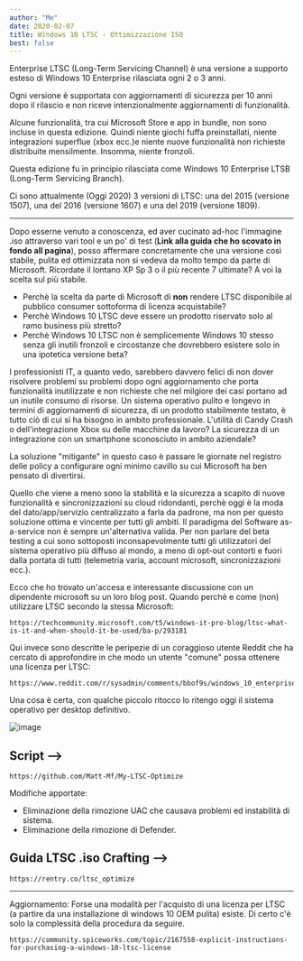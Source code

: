 ```yaml
---
author: "Me"
date: 2020-02-07
title: Windows 10 LTSC - Ottimizzazione ISO
best: false
---
```


Enterprise LTSC (Long-Term Servicing Channel) è una versione a supporto esteso di Windows 10 Enterprise rilasciata ogni 2 o 3 anni. 

Ogni versione è supportata con aggiornamenti di sicurezza per 10 anni dopo il rilascio e non riceve intenzionalmente aggiornamenti di funzionalità. 

Alcune funzionalità, tra cui Microsoft Store e app in bundle, non sono incluse in questa edizione. Quindi niente giochi fuffa preinstallati, niente integrazioni superflue (xbox ecc.)e niente nuove funzionalità non richieste distribuite mensilmente. Insomma, niente fronzoli.

Questa edizione fu in principio rilasciata come Windows 10 Enterprise LTSB (Long-Term Servicing Branch).

Ci sono attualmente (Oggi 2020) 3 versioni di LTSC: una del 2015 (versione 1507), una del 2016 (versione 1607) e una del 2019 (versione 1809).

----------------

Dopo esserne venuto a conoscenza, ed aver cucinato ad-hoc l'immagine .iso attraverso vari tool e un po' di test (**Link alla guida che ho scovato in fondo all pagina**), posso affermare concretamente che una versione così stabile, pulita ed ottimizzata non si vedeva da molto tempo da parte di Microsoft. Ricordate il lontano XP Sp 3 o il più recente 7 ultimate? A voi la scelta sul più stabile.

* Perchè la scelta da parte di Microsoft di **non** rendere LTSC disponibile al pubblico consumer sottoforma di licenza acquistabile? 
* Perchè Windows 10 LTSC deve essere un prodotto riservato solo al ramo business più stretto? 
* Perchè Windows 10 LTSC non è semplicemente Windows 10 stesso senza gli inutili fronzoli e circostanze che dovrebbero esistere solo in una ipotetica versione beta?

I professionisti IT, a quanto vedo, sarebbero davvero felici di non dover risolvere problemi su problemi dopo ogni aggiornamento che porta funzionalità inutilizzate e non richieste che nel milgiore dei casi portano ad un inutile consumo di risorse. Un sistema operativo pulito e longevo in termini di aggiornamenti di sicurezza, di un prodotto stabilmente testato, è tutto ciò di cui si ha bisogno in ambito professionale.
L'utilità di Candy Crash o dell'integrazione Xbox su delle macchine da lavoro?
La sicurezza di un integrazione con un smartphone sconosciuto in ambito aziendale?

La soluzione "mitigante" in questo caso è passare le giornate nel registro delle policy a configurare ogni minimo cavillo su cui Microsoft ha ben pensato di divertirsi.

Quello che viene a meno sono la stabilità e la sicurezza a scapito di nuove funzionalità e sincronizzazioni su cloud ridondanti, perchè oggi è la moda del dato/app/servizio centralizzato a farla da padrone, ma non per questo soluzione ottima e vincente per tutti gli ambiti. Il paradigma del Software as-a-service non è sempre un'alternativa valida.
Per non parlare del beta testing a cui sono sottoposti inconsapevolmente tutti gli utilizzatori del sistema operativo più diffuso al mondo, a meno di opt-out contorti e fuori dalla portata di tutti (telemetria varia, account microsoft, sincronizzazioni ecc.).

Ecco che ho trovato un'accesa e interessante discussione con un dipendente microsoft su un loro blog post.
Quando perchè e come (non) utilizzare LTSC secondo la stessa Microsoft: 

```
https://techcommunity.microsoft.com/t5/windows-it-pro-blog/ltsc-what-is-it-and-when-should-it-be-used/ba-p/293181
```

Qui invece sono descritte le peripezie di un coraggioso utente Reddit che ha cercato di approfondire in che modo un utente "comune" possa ottenere una licenza per LTSC:

```
https://www.reddit.com/r/sysadmin/comments/bbof9s/windows_10_enterprise_ltsc_what_are_the_purchase/
```

Una cosa è certa, con qualche piccolo ritocco lo ritengo oggi il sistema operativo per desktop definitivo. 

![image](/img/ltsc.png)


## Script -->

```
https://github.com/Matt-Mf/My-LTSC-Optimize
```
Modifiche apportate: 

- Eliminazione della rimozione UAC che causava problemi ed instabilità di sistema.
- Eliminazione della rimozione di Defender.

## Guida LTSC .iso Crafting -->

```
https://rentry.co/ltsc_optimize
```



-------

Aggiornamento: Forse una modalità per l'acquisto di una licenza per LTSC (a partire da una installazione di windows 10 OEM pulita) esiste. Di certo c'è solo la complessità della procedura da seguire.

```
https://community.spiceworks.com/topic/2167558-explicit-instructions-for-purchasing-a-windows-10-ltsc-license
```

